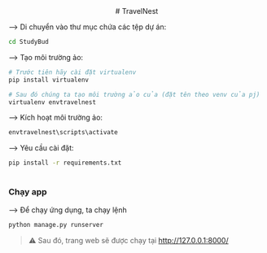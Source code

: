 <div align="center">
# TravelNest
</div>

--> Di chuyển vào thư mục chứa các tệp dự án: 
```bash
cd StudyBud

```

--> Tạo môi trường ảo:
```bash
# Trước tiên hãy cài đặt virtualenv
pip install virtualenv

# Sau đó chúng ta tạo môi trường ảo của (đặt tên theo venv của pj)
virtualenv envtravelnest

```

--> Kích hoạt môi trường ảo:
```bash
envtravelnest\scripts\activate

```

--> Yêu cầu cài đặt:
```bash
pip install -r requirements.txt

```

#

### Chạy app

--> Để chạy ứng dụng, ta chạy lệnh
```bash
python manage.py runserver

```

> ⚠ Sau đó, trang web sẽ được chạy tại http://127.0.0.1:8000/



